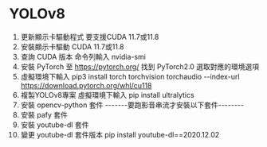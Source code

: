 # YOLOv8
1. 更新顯示卡驅動程式 要支援CUDA 11.7或11.8
2. 安裝顯示卡驅動 CUDA 11.7或11.8
3. 查詢 CUDA 版本  命令列輸入 nvidia-smi
4. 安裝 PyTorch 至 https://pytorch.org/ 找到 PyTorch2.0 選取對應的環境選項
5. 虛擬環境下輸入 pip3 install torch torchvision torchaudio --index-url https://download.pytorch.org/whl/cu118
6. 複製YOLOv8專案 虛擬環境下輸入 pip install ultralytics
7. 安裝 opencv-python 套件
-------要跑影音串流才安裝以下套件--------
8. 安裝 pafy 套件
9. 安裝 youtube-dl 套件
10. 變更 youtube-dl 套件版本 pip install youtube-dl==2020.12.02